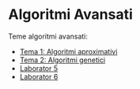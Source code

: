 # Algoritmi Avansati
Teme algoritmi avansati:
* [Tema 1: Algoritmi aproximativi](https://github.com/speedypleath/Algoritmi-Avansati/blob/master/Tema1/Tema%20alg%20aproximativi.pdf)
* [Tema 2: Algoritmi genetici](https://github.com/speedypleath/Algoritmi-Avansati/blob/master/Tema2/Tema%20Algoritmi%20Genetici.pdf)
* [Laborator 5](https://github.com/speedypleath/Algoritmi-Avansati/blob/master/Lab5/laborator_5.pdf)
* [Laborator 6](https://github.com/speedypleath/Algoritmi-Avansati/blob/master/Lab6/laborator_6.pdf)
